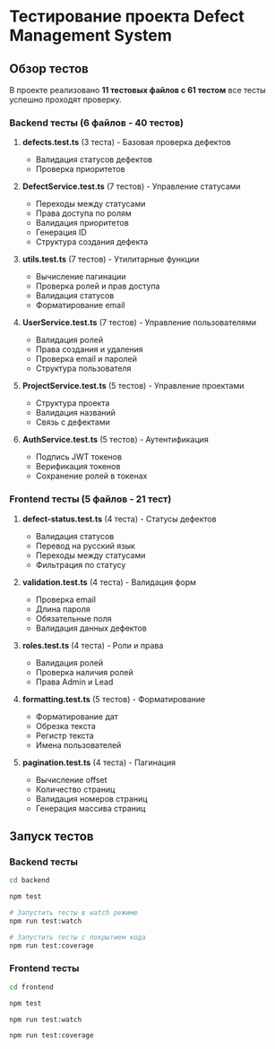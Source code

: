 # Тестирование проекта Defect Management System

## Обзор тестов

В проекте реализовано **11 тестовых файлов с 61 тестом** все тесты успешно проходят проверку.

### Backend тесты (6 файлов - 40 тестов)

1. **defects.test.ts** (3 теста) - Базовая проверка дефектов
   - Валидация статусов дефектов
   - Проверка приоритетов

2. **DefectService.test.ts** (7 тестов) - Управление статусами
   - Переходы между статусами
   - Права доступа по ролям
   - Валидация приоритетов
   - Генерация ID
   - Структура создания дефекта

3. **utils.test.ts** (7 тестов) - Утилитарные функции
   - Вычисление пагинации
   - Проверка ролей и прав доступа
   - Валидация статусов
   - Форматирование email

4. **UserService.test.ts** (7 тестов) - Управление пользователями
   - Валидация ролей
   - Права создания и удаления
   - Проверка email и паролей
   - Структура пользователя

5. **ProjectService.test.ts** (5 тестов) - Управление проектами
   - Структура проекта
   - Валидация названий
   - Связь с дефектами

6. **AuthService.test.ts** (5 тестов) - Аутентификация
   - Подпись JWT токенов
   - Верификация токенов
   - Сохранение ролей в токенах

### Frontend тесты (5 файлов - 21 тест)

1. **defect-status.test.ts** (4 теста) - Статусы дефектов
   - Валидация статусов
   - Перевод на русский язык
   - Переходы между статусами
   - Фильтрация по статусу

2. **validation.test.ts** (4 теста) - Валидация форм
   - Проверка email
   - Длина пароля
   - Обязательные поля
   - Валидация данных дефектов

3. **roles.test.ts** (4 теста) - Роли и права
   - Валидация ролей
   - Проверка наличия ролей
   - Права Admin и Lead

4. **formatting.test.ts** (5 тестов) - Форматирование
   - Форматирование дат
   - Обрезка текста
   - Регистр текста
   - Имена пользователей

5. **pagination.test.ts** (4 теста) - Пагинация
   - Вычисление offset
   - Количество страниц
   - Валидация номеров страниц
   - Генерация массива страниц

## Запуск тестов

### Backend тесты

```bash
cd backend

npm test

# Запустить тесты в watch режиме 
npm run test:watch

# Запустить тесты с покрытием кода
npm run test:coverage
```

### Frontend тесты

```bash
cd frontend

npm test

npm run test:watch

npm run test:coverage
```
